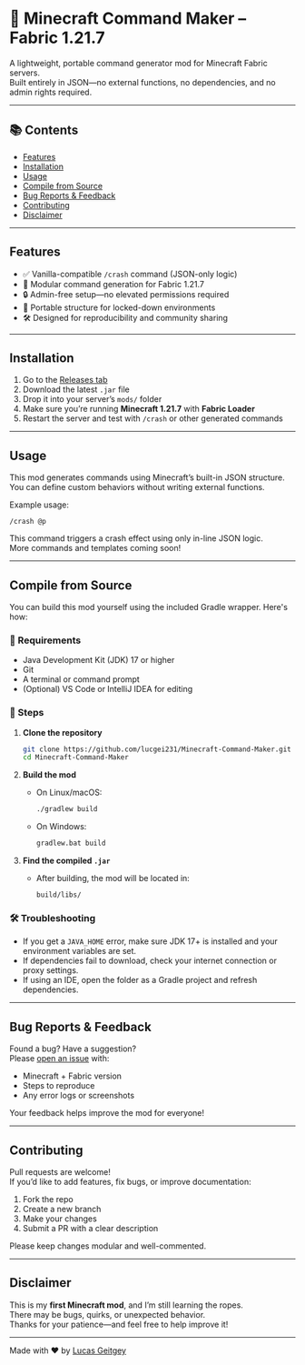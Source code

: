 # 🧩 Minecraft Command Maker – Fabric 1.21.7

A lightweight, portable command generator mod for Minecraft Fabric servers.  
Built entirely in JSON—no external functions, no dependencies, and no admin rights required.

---

## 📚 Contents

- [Features](#features)
- [Installation](#installation)
- [Usage](#usage)
- [Compile from Source](#compile-from-source)
- [Bug Reports & Feedback](#bug-reports--feedback)
- [Contributing](#contributing)
- [Disclaimer](#disclaimer)

---

## Features

- ✅ Vanilla-compatible `/crash` command (JSON-only logic)
- 🧪 Modular command generation for Fabric 1.21.7
- 🔒 Admin-free setup—no elevated permissions required
- 📁 Portable structure for locked-down environments
- 🛠️ Designed for reproducibility and community sharing

---

## Installation

1. Go to the [Releases tab](https://github.com/lucgei231/Minecraft-Command-Maker/releases)
2. Download the latest `.jar` file
3. Drop it into your server’s `mods/` folder
4. Make sure you’re running **Minecraft 1.21.7** with **Fabric Loader**
5. Restart the server and test with `/crash` or other generated commands

---

## Usage

This mod generates commands using Minecraft’s built-in JSON structure.  
You can define custom behaviors without writing external functions.

Example usage:
```mcfunction
/crash @p
```

This command triggers a crash effect using only in-line JSON logic.  
More commands and templates coming soon!

---

## Compile from Source

You can build this mod yourself using the included Gradle wrapper. Here's how:

### 🧰 Requirements

- Java Development Kit (JDK) 17 or higher
- Git
- A terminal or command prompt
- (Optional) VS Code or IntelliJ IDEA for editing

### 🔧 Steps

1. **Clone the repository**
   ```bash
   git clone https://github.com/lucgei231/Minecraft-Command-Maker.git
   cd Minecraft-Command-Maker
   ```

2. **Build the mod**
   - On Linux/macOS:
     ```bash
     ./gradlew build
     ```
   - On Windows:
     ```bat
     gradlew.bat build
     ```

3. **Find the compiled `.jar`**
   - After building, the mod will be located in:
     ```
     build/libs/
     ```

### 🛠️ Troubleshooting

- If you get a `JAVA_HOME` error, make sure JDK 17+ is installed and your environment variables are set.
- If dependencies fail to download, check your internet connection or proxy settings.
- If using an IDE, open the folder as a Gradle project and refresh dependencies.

---

## Bug Reports & Feedback

Found a bug? Have a suggestion?  
Please [open an issue](https://github.com/lucgei231/Minecraft-Command-Maker/issues) with:

- Minecraft + Fabric version
- Steps to reproduce
- Any error logs or screenshots

Your feedback helps improve the mod for everyone!

---

## Contributing

Pull requests are welcome!  
If you’d like to add features, fix bugs, or improve documentation:

1. Fork the repo
2. Create a new branch
3. Make your changes
4. Submit a PR with a clear description

Please keep changes modular and well-commented.

---

## Disclaimer

This is my **first Minecraft mod**, and I’m still learning the ropes.  
There may be bugs, quirks, or unexpected behavior.  
Thanks for your patience—and feel free to help improve it!

---

Made with ❤️ by [Lucas Geitgey](https://github.com/lucgei231)
